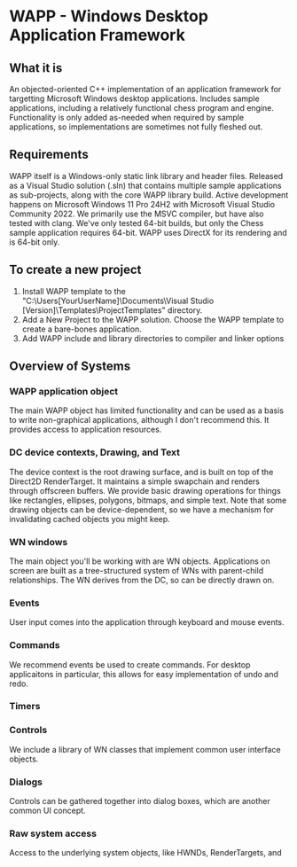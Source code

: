 # WAPP - Windows Desktop Application Framework
## What it is
An objected-oriented C++ implementation of an application framework for targetting Microsoft Windows desktop applications. Includes sample applications, including a relatively functional chess program and engine. Functionality is only added as-needed when required by sample applications, so implementations are sometimes not fully fleshed out.  
## Requirements
WAPP itself is a Windows-only static link library and header files. Released as a Visual Studio solution (.sln) that contains multiple sample applications as sub-projects, along with the core WAPP library build.
Active development happens on Microsoft Windows 11 Pro 24H2 with Microsoft Visual Studio Community 2022. We primarily use the MSVC compiler, but have also tested with clang. We've only tested 64-bit builds, but only the Chess sample application requires 64-bit.
WAPP uses DirectX for its rendering and is 64-bit only.
## To create a new project
1. Install WAPP template to the "C:\Users\[YourUserName]\Documents\Visual Studio [Version]\Templates\ProjectTemplates" directory.
2. Add a New Project to the WAPP solution. Choose the WAPP template to create a bare-bones application.
1. Add WAPP include and library directories to compiler and linker options
## Overview of Systems
### WAPP application object
The main WAPP object has limited functionality and can be used as a basis to write non-graphical applications, although I don't recommend this. It provides access to application resources. 
### DC device contexts, Drawing, and Text
The device context is the root drawing surface, and is built on top of the Direct2D RenderTarget. It maintains a simple swapchain and renders through offscreen buffers. We provide basic drawing operations for things like rectangles, ellipses, polygons, bitmaps, and simple text.  Note that some drawing objects can be device-dependent, so we have a mechanism for invalidating cached objects you might keep.
### WN windows
The main object you'll be working with are WN objects. Applications on screen are built as a tree-structured system of WNs with parent-child relationships. The WN derives from the DC, so can be directly drawn on.
### Events
User input comes into the application through keyboard and mouse events. 
### Commands
We recommend events be used to create commands. For desktop applicaitons in particular, this allows for easy implementation of undo and redo. 
### Timers
### Controls
We include a library of WN classes that implement common user interface objects. 
### Dialogs
Controls can be gathered together into dialog boxes, which are another common UI concept. 
### Raw system access
Access to the underlying system objects, like HWNDs, RenderTargets, and 